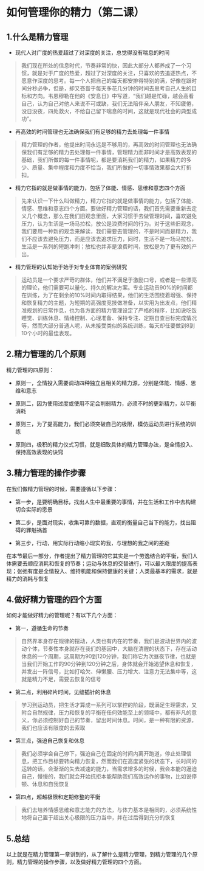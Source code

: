 # 如何管理你的精力（第二课）

## 1.什么是精力管理
* 现代人对广度的热爱超过了对深度的关注，总觉得没有喘息的时间
>我们现在所处的信息时代，节奏非常的快，因此大部分人都养成了一个习惯，就是对于广度的热爱，超过了对深度的关注，只喜欢的去追逐热点，不愿意作深度的思考。每一个人把自己的每天都安排得特别的满，好像在跟时间分秒必争，但是，却又吝啬于每天多花几分钟的时间去思考自己人生的目标和方向。韦恩穆勒在他的《安息日》中写道，“我们越是忙碌，越会高看自己，认为自己对他人来说不可或缺，我们无法陪伴亲人朋友，不知疲倦，没日没夜，四处救火，不给自己留下喘息的时间，这就是现代社会的典型成功”。
* 再高效的时间管理也无法确保我们有足够的精力去处理每一件事情
>精力管理的作者，他提出时间永远是不够用的，再高效的时间管理也无法确保我们有足够的精力去处理每一件事情，管理精力而非时间才是高效表现的基础，我们所做的每一件事情呢，都是要消耗我们的精力，如果精力的多少、质量、集中程度和力度不恰当，我们所做的一切事情效果都会大打折扣。

* 精力它指的就是做事情的能力，包括了体能、情感、思维和意志四个方面
>先来认识一下什么叫做精力，精力它指的就是做事情的能力，包括了体能、情感、思维和意志四个方面。要做好精力管理的话，我们首先需要重新去定义几个概念，那么在我们旧观念里面，大家习惯于去做管理时间，喜欢避免压力，认为生活是一场马拉松，放公是浪费时间的行为。对于这些旧观念，我们要用一种新的观念来解读，我们需要去管理的，不是时间而是精力，我们不应该去避免压力，而是应该去追求压力，同时，生活不是一场马拉松，生活是一系列的短跑冲刺；放松也并非是浪费时间，放松是为了更有效的产出。

* 精力管理的认知始于始于对专业体育的案例研究
>运动员是一个要求严苛的群体，他们并不满足于激励口号，或者是一些漂亮的理论，他们需要可以量化、持久的解决方案。专业运动员90%的时间都在训练，为了在剩余的10%时间内取得结果，他们的生活围绕着增强、保持和恢复精力的主题，为短期的高强度竞技做准备，以实用为出发点，他们精准规划的日常作息，也为各方面的精力管理设定了严格的程序，比如说吃饭睡觉、训练休息、情绪控制、心理准备、保持专注、定期自查目标完成情况等，然而大部分普通人呢，从未接受类似的系统训练，每天却任要做到8到10个小时的最佳表现。

## 2.精力管理的几个原则

精力管理的四原则：

* 原则一，全情投入需要调动四种独立且相关的精力源，分别是体能、情感、思维和意志

* 原则二，因为使用过度或使用不足会削弱精力，必须不时的更新精力，以平衡消耗

* 原则三，为了提高能力，我们必须突破自己的极限，模仿运动员进行系统的训练

* 原则四，极积的精力仪式习惯，就是细致具体的精力管理办法，是全情投入、保持高效表现的诀窍

## 3.精力管理的操作步骤

在我们做精力管理的时候，需要遵循以下步骤：

* 第一步，是要明确目标，找出人生中最重要的事情，并在生活和工作中去构建切合实际的愿景

* 第二步，是面对现实，收集可靠的数据，直观的衡量自己当下的能力，找出阻碍的罪魁祸首

* 第三步，行动，用实际行动缩小现实的我，与理想的我之间的差距

在本节最后一部分，作者提出了精力管理的它其实是一个劳逸结合的平衡，我们人体需要去顺应消耗和恢复的节奏；运动与休息的交替进行，可以最大限度的提高表现；张弛有度是全情投入、维持机能和保持健康的关键；人类最基本的需求，就是精力的消耗与恢复

## 4.做好精力管理的四个方面

如何才能做好精力的管理呢？有以下几个方面：

* 第一，遵循生命的节奏
>自然界本身存在规律的摆动，人类也有内在的节奏，我们是波动世界内的波动个体，节奏性本身就存在我们的基因中，大脑在清醒的状态下，存在活动休息的一个周期，这周期为90到120分钟，我们称它为次昼夜节律，也就是当我们开始工作的90分钟到120分钟之后，身体就会开始渴望休息和恢复，并发出一阵信号，比如打哈欠、伸懒腰、压力增大、注意力无法集中等，这就是精力不足，需要去恢复的信号

* 第二点，利用碎片时间，见缝插针的休息
 >学习到运动员，把生活才算成一系列可以掌控的阶段，既满足生理需求，又附合自然规律，压力和恢复的平衡在任何效能至上的领域中，都有非凡的意义，你必须控制好自己的节奏，留出时间休息。时间，是一种有限的资源，我们也应该有限度的去索取

* 第三点，强迫自己恢复和休息
>我们必须学会自己停下，强迫自己在固定的时间内离开跑道，停止处理信息，把工作目标要转向精力恢复，然而我们在高度紧张的状态下，长时间的运转的话，会渐渐的失去减速的能力，当需求增多的时候，我会本能的逼迫自己，慢慢的，我们就会开始抗拒本能帮助我们高效运作的事物，比如说停顿、休息和自我恢复

* 第四点，超越极限和定期修整的平衡
>我们去培养情感思维和意志能力的方法，与体力基本是相同的，必须系统性地将自己置于超出关心极限的压力当中，并在过后得到充分的恢复

## 5.总结
以上就是在精力管理第一章讲到的，从了解什么是精力管理，到精力管理的几个原则，精力管理的操作步骤，以及做好精力管理的四个方面。